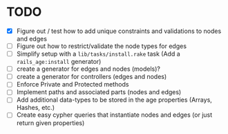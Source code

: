 # TODO

- [x] Figure out / test how to add unique constraints and validations to nodes and edges
- [ ] Figure out how to restrict/validate the node types for edges
- [ ] Simplify setup with a `lib/tasks/install.rake` task (Add a `rails_age:install` generator)
- [ ] create a generator for edges and nodes (models)?
- [ ] create a generator for controllers (edges and nodes)
- [ ] Enforce Private and Protected methods
- [ ] Implement paths and associated parts (nodes and edges)
- [ ] Add additional data-types to be stored in the age properties (Arrays, Hashes, etc.)
- [ ] Create easy cypher queries that instantiate nodes and edges (or just return given properties)
